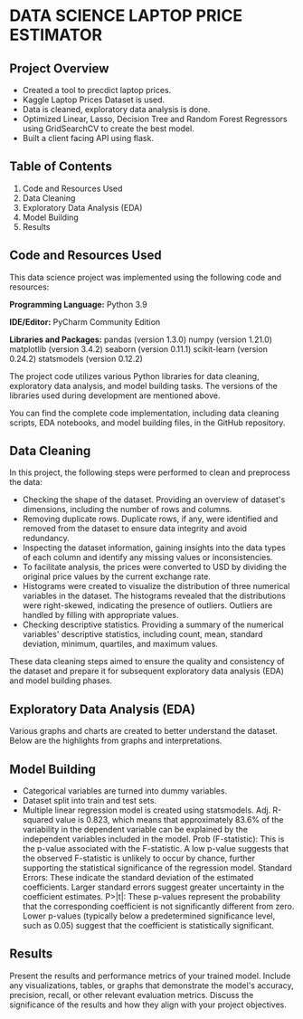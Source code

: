 # DATA SCIENCE LAPTOP PRICE ESTIMATOR

## Project Overview
* Created a tool to precdict laptop prices.
* Kaggle Laptop Prices Dataset is used.
* Data is cleaned, exploratory data analysis is done.
* Optimized Linear, Lasso, Decision Tree and Random Forest Regressors using GridSearchCV to create the best model.
* Built a client facing API using flask.

## Table of Contents

1. Code and Resources Used
2. Data Cleaning
3. Exploratory Data Analysis (EDA)
4. Model Building
5. Results

## Code and Resources Used
This data science project was implemented using the following code and resources:

**Programming Language:** Python 3.9

**IDE/Editor:** PyCharm Community Edition

**Libraries and Packages:**
pandas (version 1.3.0)
numpy (version 1.21.0)
matplotlib (version 3.4.2)
seaborn (version 0.11.1)
scikit-learn (version 0.24.2)
statsmodels (version 0.12.2)

The project code utilizes various Python libraries for data cleaning, exploratory data analysis, and model building tasks. The versions of the libraries used during development are mentioned above.

You can find the complete code implementation, including data cleaning scripts, EDA notebooks, and model building files, in the GitHub repository.

## Data Cleaning
In this project, the following steps were performed to clean and preprocess the data:

* Checking the shape of the dataset. Providing an overview of dataset's dimensions, including the number of rows and columns.
* Removing duplicate rows. Duplicate rows, if any, were identified and removed from the dataset to ensure data integrity and avoid redundancy.
* Inspecting the dataset information, gaining insights into the data types of each column and identify any missing values or inconsistencies.
* To facilitate analysis, the prices were converted to USD by dividing the original price values by the current exchange rate.
* Histograms were created to visualize the distribution of three numerical variables in the dataset. The histograms revealed that the distributions were right-skewed, indicating the presence of outliers. Outliers are handled by filling with appropriate values.
* Checking descriptive statistics. Providing a summary of the numerical variables' descriptive statistics, including count, mean, standard deviation, minimum, quartiles, and maximum values.

These data cleaning steps aimed to ensure the quality and consistency of the dataset and prepare it for subsequent exploratory data analysis (EDA) and model building phases.

## Exploratory Data Analysis (EDA)
Various graphs and charts are created to better understand the dataset. Below are the highlights from graphs and interpretations.



## Model Building
* Categorical variables are turned into dummy variables. 
* Dataset split into train and test sets. 
* Multiple linear regression model is created using statsmodels. Adj. R-squared value is 0.823, which means that approximately 83.6% of the variability in the dependent variable can be explained by the independent variables included in the model. Prob (F-statistic): This is the p-value associated with the F-statistic. A low p-value suggests that the observed F-statistic is unlikely to occur by chance, further supporting the statistical significance of the regression model. Standard Errors: These indicate the standard deviation of the estimated coefficients. Larger standard errors suggest greater uncertainty in the coefficient estimates. P>|t|: These p-values represent the probability that the corresponding coefficient is not significantly different from zero. Lower p-values (typically below a predetermined significance level, such as 0.05) suggest that the coefficient is statistically significant.


## Results
Present the results and performance metrics of your trained model. Include any visualizations, tables, or graphs that demonstrate the model's accuracy, precision, recall, or other relevant evaluation metrics. Discuss the significance of the results and how they align with your project objectives.


